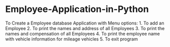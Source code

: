 # Employee-Application-in-Python
To Create a Employee database Application with Menu options: 1. To add an Employee 2. To print the names and address of all Employees 3. To print the names and compensation of all Employees 4. To print the employee name with vehicle information for mileage vehicles 5. To exit program
